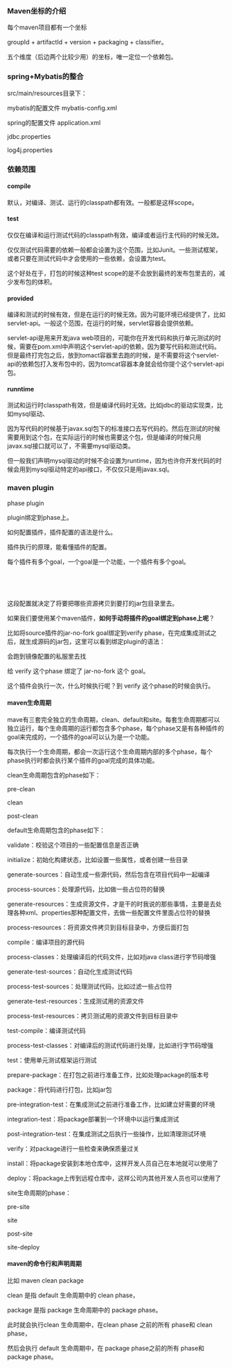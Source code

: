 ### Maven坐标的介绍

每个maven项目都有一个坐标

groupId + artifactId + version + packaging + classifier。

五个维度（后边两个比较少用）的坐标，唯一定位一个依赖包。



### spring+Mybatis的整合

src/main/resources目录下：

mybatis的配置文件 mybatis-config.xml

spring的配置文件 application.xml

jdbc.properties

log4j.properties

### 依赖范围

<scope></scope>

#### compile

默认，对编译、测试、运行的classpath都有效。一般都是这样scope。

#### test

仅仅在编译和运行测试代码的classpath有效，编译或者运行主代码的时候无效。

仅仅测试代码需要的依赖一般都会设置为这个范围，比如Junit。一些测试框架，或者只要在测试代码中才会使用的一些依赖，会设置为test。

这个好处在于，打包的时候这种test scope的是不会放到最终的发布包里去的，减少发布包的体积。

#### provided

编译和测试的时候有效，但是在运行的时候无效。因为可能环境已经提供了，比如servlet-api。一般这个范围，在运行的时候，servlet容器会提供依赖。

servlet-api是用来开发java web项目的，可能你在开发代码和执行单元测试的时候，需要在pom.xml中声明这个servlet-api的依赖，因为要写代码和测试代码。但是最终打完包之后，放到tomact容器里去跑的时候，是不需要将这个servlet-api的依赖包打入发布包中的，因为tomcat容器本身就会给你提个这个servlet-api包。

#### runntime

测试和运行时classpath有效，但是编译代码时无效。比如jdbc的驱动实现类，比如mysql驱动、

因为写代码的时候基于javax.sql包下的标准接口去写代码的。然后在测试的时候需要用到这个包，在实际运行的时候也需要这个包，但是编译的时候只用javax.sql接口就可以了，不需要mysql驱动类。

但一般我们声明mysql驱动的时候不会设置为runtime，因为也许你开发代码的时候会用到mysql驱动特定的api接口，不仅仅只是用javax.sql。

### maven plugin

phase plugin

plugin绑定到phase上。

如何配置插件，插件配置的语法是什么。

插件执行的原理，能看懂插件的配置。

每个插件有多个goal，一个goal是一个功能，一个插件有多个goal。

<resources>	

​	<resource>

​	</resource>

</resources>

这段配置就决定了将要把哪些资源拷贝到要打的jar包目录里去。



如果我们要使用某个maven插件，**如何手动将插件的goal绑定到phase上呢**？



比如将source插件的jar-no-fork goal绑定到verify phase，在完成集成测试之后，就生成源码的jar包，这里可以看到绑定plugin的语法：



会跑到镜像配置的私服里去找



给 verify 这个phase 绑定了 jar-no-fork  这个 goal。

这个插件会执行一次，什么时候执行呢？到 verify 这个phase的时候会执行。

#### maven生命周期

mave有三套完全独立的生命周期，clean、default和site。每套生命周期都可以独立运行，每个生命周期的运行都包含多个phase，每个phase又是有各种插件的goal来完成的，一个插件的goal可以认为是一个功能。

每次执行一个生命周期，都会一次运行这个生命周期内部的多个phase，每个phase执行时都会执行某个插件的goal完成的具体功能。

clean生命周期包含的phase如下：

 

pre-clean

clean

post-clean

 

default生命周期包含的phase如下：

 

validate：校验这个项目的一些配置信息是否正确

initialize：初始化构建状态，比如设置一些属性，或者创建一些目录

generate-sources：自动生成一些源代码，然后包含在项目代码中一起编译

process-sources：处理源代码，比如做一些占位符的替换

generate-resources：生成资源文件，才是干的时我说的那些事情，主要是去处理各种xml、properties那种配置文件，去做一些配置文件里面占位符的替换

process-resources：将资源文件拷贝到目标目录中，方便后面打包

compile：编译项目的源代码

process-classes：处理编译后的代码文件，比如对java class进行字节码增强

generate-test-sources：自动化生成测试代码

process-test-sources：处理测试代码，比如过滤一些占位符

generate-test-resources：生成测试用的资源文件

process-test-resources：拷贝测试用的资源文件到目标目录中

test-compile：编译测试代码

process-test-classes：对编译后的测试代码进行处理，比如进行字节码增强

test：使用单元测试框架运行测试

prepare-package：在打包之前进行准备工作，比如处理package的版本号

package：将代码进行打包，比如jar包

pre-integration-test：在集成测试之前进行准备工作，比如建立好需要的环境

integration-test：将package部署到一个环境中以运行集成测试

post-integration-test：在集成测试之后执行一些操作，比如清理测试环境

verify：对package进行一些检查来确保质量过关

install：将package安装到本地仓库中，这样开发人员自己在本地就可以使用了

deploy：将package上传到远程仓库中，这样公司内其他开发人员也可以使用了

 

site生命周期的phase：

 

pre-site

site

post-site

site-deploy

####  maven的命令行和声明周期

比如 maven clean package

clean 是指 default 生命周期中的 clean phase，

package 是指 package 生命周期中的 package phase。

此时就会执行clean 生命周期中，在clean phase 之前的所有 phase和 clean phase，

然后会执行 default 生命周期中，在  package phase之前的所有 phase和  package phase。

